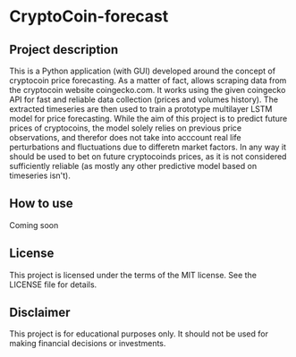 # CryptoCoin-forecast

## Project description
This is a Python application (with GUI) developed around the concept of cryptocoin price forecasting. As a matter of fact, allows scraping data from the cryptocoin website coingecko.com. It works using the given coingecko API for fast and reliable data collection (prices and volumes history). The extracted timeseries are then used to train a prototype multilayer LSTM model for price forecasting. While the aim of this project is to predict future prices of cryptocoins, the model solely relies on previous price observations, and therefor does not take into acccount real life perturbations and fluctuations due to differetn market factors. In any way it should be used to bet on future cryptocoinds prices, as it is not considered sufficiently reliable (as mostly any other predictive model based on timeseries isn't).

## How to use
Coming soon


## License
This project is licensed under the terms of the MIT license. See the LICENSE file for details.

## Disclaimer
This project is for educational purposes only. It should not be used for making financial decisions or investments.
